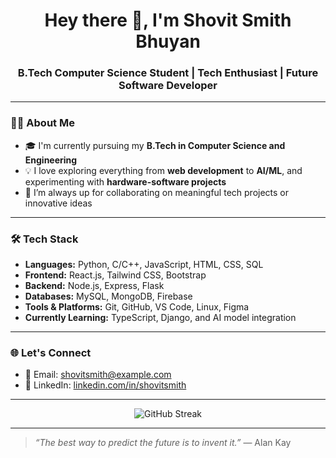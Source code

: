 <h1 align="center">Hey there 👋, I'm Shovit Smith Bhuyan</h1>
<h3 align="center">B.Tech Computer Science Student | Tech Enthusiast | Future Software Developer</h3>

---

### 🧑‍💻 About Me
- 🎓 I'm currently pursuing my **B.Tech in Computer Science and Engineering**
- 💡 I love exploring everything from **web development** to **AI/ML**, and experimenting with **hardware-software projects**
- 🤝 I’m always up for collaborating on meaningful tech projects or innovative ideas

---

### 🛠️ Tech Stack
- **Languages:** Python, C/C++, JavaScript, HTML, CSS, SQL  
- **Frontend:** React.js, Tailwind CSS, Bootstrap  
- **Backend:** Node.js, Express, Flask  
- **Databases:** MySQL, MongoDB, Firebase  
- **Tools & Platforms:** Git, GitHub, VS Code, Linux, Figma  
- **Currently Learning:** TypeScript, Django, and AI model integration

---

### 🌐 Let's Connect
- 📧 Email: [shovitsmith@example.com](mailto:shovitbhuyan569@gmail.com)
- 💼 LinkedIn: [linkedin.com/in/shovitsmith](https://linkedin.com/in/shovitsmith)

---

<p align="center">
  <img src="https://github-readme-streak-stats.herokuapp.com/?user=shovitsmithbhuyan&theme=github-dark" alt="GitHub Streak" />
</p>

---

> *“The best way to predict the future is to invent it.”* — Alan Kay
